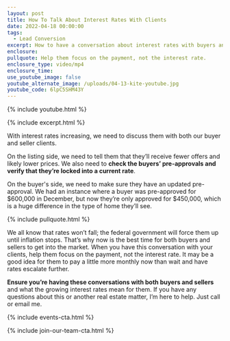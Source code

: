 ```yaml
---
layout: post
title: How To Talk About Interest Rates With Clients
date: 2022-04-18 00:00:00
tags:
  - Lead Conversion
excerpt: How to have a conversation about interest rates with buyers and sellers.
enclosure:
pullquote: Help them focus on the payment, not the interest rate.
enclosure_type: video/mp4
enclosure_time:
use_youtube_image: false
youtube_alternate_image: /uploads/04-13-kite-youtube.jpg
youtube_code: 6lpC5SHM43Y
---
```

{% include youtube.html %}

{% include excerpt.html %}

With interest rates increasing, we need to discuss them with both our buyer and seller clients.&nbsp;

On the listing side, we need to tell them that they’ll receive fewer offers and likely lower prices. We also need to **check the buyers’ pre-approvals and verify that they’re locked into a current rate**.&nbsp;

On the buyer's side, we need to make sure they have an updated pre-approval. We had an instance where a buyer was pre-approved for $600,000 in December, but now they’re only approved for $450,000, which is a huge difference in the type of home they’ll see.

{% include pullquote.html %}

We all know that rates won’t fall; the federal government will force them up until inflation stops. That’s why now is the best time for both buyers and sellers to get into the market. When you have this conversation with your clients, help them focus on the payment, not the interest rate. It may be a good idea for them to pay a little more monthly now than wait and have rates escalate further.&nbsp;

**Ensure you’re having these conversations with both buyers and sellers** and what the growing interest rates mean for them. If you have any questions about this or another real estate matter, I’m here to help. Just call or email me.

{% include events-cta.html %}

{% include join-our-team-cta.html %}
